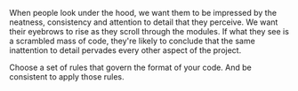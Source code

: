 When people look under the hood, we want them to be impressed by the neatness, consistency and attention to detail that they perceive.
We want their eyebrows to rise as they scroll through the modules. If what they see is a scrambled mass of code, they're likely to conclude that the same inattention to detail pervades every other aspect of the project.

Choose a set of rules that govern the format of your code. And be consistent to apply those rules.

